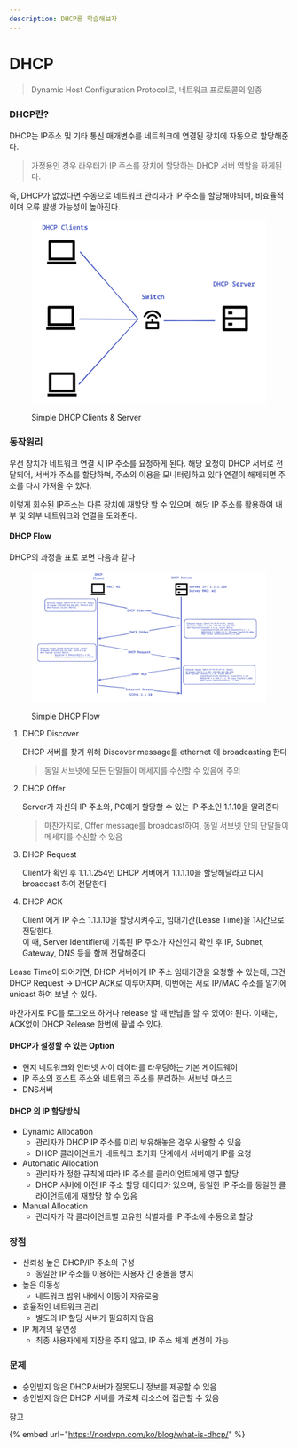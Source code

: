 ```yaml
---
description: DHCP를 학습해보자
---
```


# DHCP

> Dynamic Host Configuration Protocol로, 네트워크 프로토콜의 일종

### DHCP란?

DHCP는 IP주소 및 기타 통신 매개변수를 네트워크에 연결된 장치에 자동으로 할당해준다.

> 가정용인 경우 라우터가 IP 주소를 장치에 할당하는 DHCP 서버 역할을 하게된다.

즉, DHCP가 없었다면 수동으로 네트워크 관리자가 IP 주소를 할당해야되며, 비효율적이며 오류 발생 가능성이 높아진다.

<figure><img src="../.gitbook/assets/image (4).png" alt=""><figcaption><p>Simple DHCP Clients &#x26; Server</p></figcaption></figure>

### 동작원리

우선 장치가 네트워크 연결 시 IP 주소를 요청하게 된다. 해당 요청이 DHCP 서버로 전달되어, 서버가 주소를 할당하며, 주소의 이용을 모니터링하고 있다 연결이 해제되면 주소를 다시 가져올 수 있다.&#x20;

이렇게 회수된 IP주소는 다른 장치에 재할당 할 수 있으며, 해당 IP 주소를 활용하여 내부 및 외부 네트워크와 연결을 도와준다.

#### DHCP Flow

DHCP의 과정을 표로 보면 다음과 같다

<figure><img src="../.gitbook/assets/image.png" alt=""><figcaption><p>Simple DHCP Flow</p></figcaption></figure>

1.  DHCP Discover

    DHCP 서버를 찾기 위해 Discover message를 ethernet 에 broadcasting 한다

    > 동일 서브넷에 모든 단말들이 메세지를 수신할 수 있음에 주의


2.  DHCP Offer

    Server가 자신의 IP 주소와, PC에게 할당할 수 있는 IP 주소인 1.1.10을 알려준다

    > 마찬가지로, Offer message를 broadcast하여, 동일 서브넷 안의 단말들이 메세지를 수신할 수 있음


3.  DHCP Request

    Client가 확인 후 1.1.1.254인 DHCP 서버에게 1.1.1.10을 할당해달라고 다시 broadcast 하여 전달한다
4.  DHCP ACK

    Client 에게 IP 주소 1.1.1.10을 할당시켜주고, 임대기간(Lease Time)을 1시간으로 전달한다.\
    이 때, Server Identifier에 기록된 IP 주소가 자신인지 확인 후 IP, Subnet, Gateway, DNS 등을 함께 전달해준다

Lease Time이 되어가면, DHCP 서버에게 IP 주소 임대기간을 요청할 수 있는데, 그건 DHCP Request -> DHCP ACK로 이루어지며, 이번에는 서로 IP/MAC 주소를 알기에 unicast 하여 보낼 수 있다.

마찬가지로 PC를 로그오프 하거나 release 할 때 반납을 할 수 있어야 된다. 이때는, ACK없이 DHCP Release 한번에 끝낼 수 있다.

#### DHCP가 설정할 수 있는 Option

* 현지 네트워크와 인터넷 사이 데이터를 라우팅하는 기본 게이트웨이
* IP 주소의 호스트 주소와 네트워크 주소를 분리하는 서브넷 마스크
* DNS서버

#### DHCP 의 IP 할당방식

* Dynamic Allocation
  * 관리자가 DHCP IP 주소를 미리 보유해놓은 경우 사용할 수 있음
  * DHCP 클라이언트가 네트워크 초기화 단계에서 서버에게 IP를 요청
* Automatic Allocation
  * 관리자가 정한 규칙에 따라 IP 주소를 클라이언트에게 영구 할당
  * DHCP 서버에 이전 IP 주소 할당 데이터가 있으며, 동일한 IP 주소를 동일한 클라이언트에게 재할당 할 수 있음
* Manual Allocation
  * 관리자가 각 클라이언트별 고유한 식별자를 IP 주소에 수동으로 할당

### 장점

* 신뢰성 높은 DHCP/IP 주소의 구성
  * 동일한 IP 주소를 이용하는 사용자 간 충돌을 방지
* 높은 이동성
  * 네트워크 밤위 내에서 이동이 자유로움
* 효율적인 네트워크 관리
  * 별도의 IP 할당 서버가 필요하지 않음
* IP 체계의 유연성
  * 최종 사용자에게 지장을 주지 않고, IP 주소 체계 변경이 가능

### 문제

* 승인받지 않은 DHCP서버가 잘못도니 정보를 제공할 수 있음
* 승인받지 않은 DHCP 서버를 가로채 리소스에 접근할 수 있음





참고

{% embed url="https://nordvpn.com/ko/blog/what-is-dhcp/" %}

